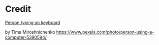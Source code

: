 # Credit

[Person typing on keyboard](pexels-tima-miroshnichenko-5380594.jpg)

by Tima Miroshnichenko https://www.pexels.com/photo/person-using-a-computer-5380594/
